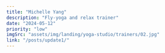 ```yaml
---
title: "Michelle Yang"
description: "Fly-yoga and relax trainer"
date: "2024-05-12"
priority: "low"
imgSrc: "assets/img/landing/yoga-studio/trainers/02.jpg"
link: "/posts/update1/"
---
```

